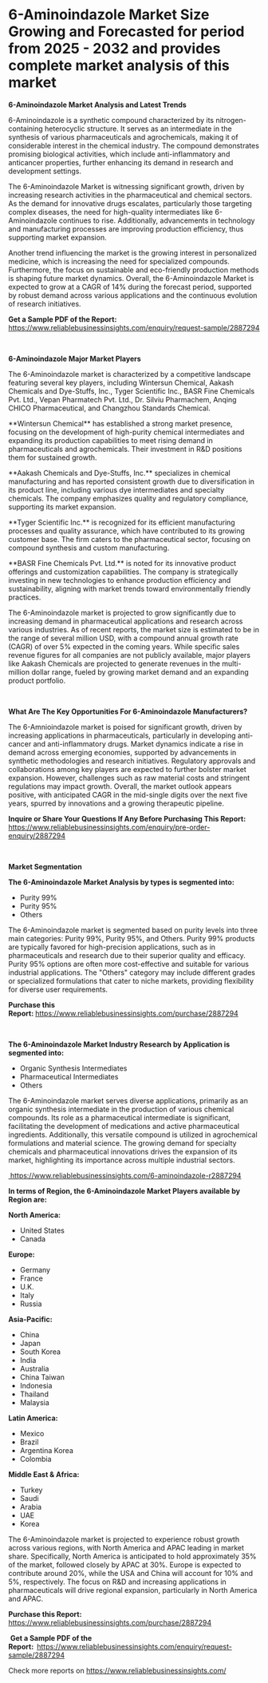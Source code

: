 <p><h1>6-Aminoindazole Market Size Growing and Forecasted for period from 2025 - 2032 and provides complete market analysis of this market</h1></p><p><strong>6-Aminoindazole Market Analysis and Latest Trends</strong></p>
<p><p>6-Aminoindazole is a synthetic compound characterized by its nitrogen-containing heterocyclic structure. It serves as an intermediate in the synthesis of various pharmaceuticals and agrochemicals, making it of considerable interest in the chemical industry. The compound demonstrates promising biological activities, which include anti-inflammatory and anticancer properties, further enhancing its demand in research and development settings.</p><p>The 6-Aminoindazole Market is witnessing significant growth, driven by increasing research activities in the pharmaceutical and chemical sectors. As the demand for innovative drugs escalates, particularly those targeting complex diseases, the need for high-quality intermediates like 6-Aminoindazole continues to rise. Additionally, advancements in technology and manufacturing processes are improving production efficiency, thus supporting market expansion.</p><p>Another trend influencing the market is the growing interest in personalized medicine, which is increasing the need for specialized compounds. Furthermore, the focus on sustainable and eco-friendly production methods is shaping future market dynamics. Overall, the 6-Aminoindazole Market is expected to grow at a CAGR of 14% during the forecast period, supported by robust demand across various applications and the continuous evolution of research initiatives.</p></p>
<p><strong>Get a Sample PDF of the Report:&nbsp;</strong> <a href="https://www.reliablebusinessinsights.com/enquiry/request-sample/2887294?utm_campaign=3359&utm_medium=2&utm_source=Github&utm_content=ia&utm_term=14032025&utm_id=6-aminoindazole">https://www.reliablebusinessinsights.com/enquiry/request-sample/2887294</a></p>
<p>&nbsp;</p>
<p><strong>6-Aminoindazole Major Market Players</strong></p>
<p><p>The 6-Aminoindazole market is characterized by a competitive landscape featuring several key players, including Wintersun Chemical, Aakash Chemicals and Dye-Stuffs, Inc., Tyger Scientific Inc., BASR Fine Chemicals Pvt. Ltd., Vepan Pharmatech Pvt. Ltd., Dr. Silviu Pharmachem, Anqing CHICO Pharmaceutical, and Changzhou Standards Chemical. </p><p>**Wintersun Chemical** has established a strong market presence, focusing on the development of high-purity chemical intermediates and expanding its production capabilities to meet rising demand in pharmaceuticals and agrochemicals. Their investment in R&D positions them for sustained growth.</p><p>**Aakash Chemicals and Dye-Stuffs, Inc.** specializes in chemical manufacturing and has reported consistent growth due to diversification in its product line, including various dye intermediates and specialty chemicals. The company emphasizes quality and regulatory compliance, supporting its market expansion.</p><p>**Tyger Scientific Inc.** is recognized for its efficient manufacturing processes and quality assurance, which have contributed to its growing customer base. The firm caters to the pharmaceutical sector, focusing on compound synthesis and custom manufacturing.</p><p>**BASR Fine Chemicals Pvt. Ltd.** is noted for its innovative product offerings and customization capabilities. The company is strategically investing in new technologies to enhance production efficiency and sustainability, aligning with market trends toward environmentally friendly practices.</p><p>The 6-Aminoindazole market is projected to grow significantly due to increasing demand in pharmaceutical applications and research across various industries. As of recent reports, the market size is estimated to be in the range of several million USD, with a compound annual growth rate (CAGR) of over 5% expected in the coming years. While specific sales revenue figures for all companies are not publicly available, major players like Aakash Chemicals are projected to generate revenues in the multi-million dollar range, fueled by growing market demand and an expanding product portfolio.</p></p>
<p>&nbsp;</p>
<p><strong>What Are The Key Opportunities For 6-Aminoindazole Manufacturers?</strong></p>
<p><p>The 6-Amnioindazole market is poised for significant growth, driven by increasing applications in pharmaceuticals, particularly in developing anti-cancer and anti-inflammatory drugs. Market dynamics indicate a rise in demand across emerging economies, supported by advancements in synthetic methodologies and research initiatives. Regulatory approvals and collaborations among key players are expected to further bolster market expansion. However, challenges such as raw material costs and stringent regulations may impact growth. Overall, the market outlook appears positive, with anticipated CAGR in the mid-single digits over the next five years, spurred by innovations and a growing therapeutic pipeline.</p></p>
<p><strong>Inquire or Share Your Questions If Any Before Purchasing This Report:</strong> <a href="https://www.reliablebusinessinsights.com/enquiry/pre-order-enquiry/2887294?utm_campaign=3359&utm_medium=2&utm_source=Github&utm_content=ia&utm_term=14032025&utm_id=6-aminoindazole">https://www.reliablebusinessinsights.com/enquiry/pre-order-enquiry/2887294</a></p>
<p>&nbsp;</p>
<p><strong>Market Segmentation</strong></p>
<p><strong>The 6-Aminoindazole Market Analysis by types is segmented into:</strong></p>
<p><ul><li>Purity 99%</li><li>Purity 95%</li><li>Others</li></ul></p>
<p><p>The 6-Aminoindazole market is segmented based on purity levels into three main categories: Purity 99%, Purity 95%, and Others. Purity 99% products are typically favored for high-precision applications, such as in pharmaceuticals and research due to their superior quality and efficacy. Purity 95% options are often more cost-effective and suitable for various industrial applications. The "Others" category may include different grades or specialized formulations that cater to niche markets, providing flexibility for diverse user requirements.</p></p>
<p><strong>Purchase this Report:&nbsp;</strong><a href="https://www.reliablebusinessinsights.com/purchase/2887294?utm_campaign=3359&utm_medium=2&utm_source=Github&utm_content=ia&utm_term=14032025&utm_id=6-aminoindazole">https://www.reliablebusinessinsights.com/purchase/2887294</a></p>
<p>&nbsp;</p>
<p><strong>The 6-Aminoindazole Market Industry Research by Application is segmented into:</strong></p>
<p><ul><li>Organic Synthesis Intermediates</li><li>Pharmaceutical Intermediates</li><li>Others</li></ul></p>
<p><p>The 6-Aminoindazole market serves diverse applications, primarily as an organic synthesis intermediate in the production of various chemical compounds. Its role as a pharmaceutical intermediate is significant, facilitating the development of medications and active pharmaceutical ingredients. Additionally, this versatile compound is utilized in agrochemical formulations and material science. The growing demand for specialty chemicals and pharmaceutical innovations drives the expansion of its market, highlighting its importance across multiple industrial sectors.</p></p>
<p><a href="https://www.reliablebusinessinsights.com/6-aminoindazole-r2887294?utm_campaign=3359&utm_medium=2&utm_source=Github&utm_content=ia&utm_term=14032025&utm_id=6-aminoindazole">&nbsp;https://www.reliablebusinessinsights.com/6-aminoindazole-r2887294</a></p>
<p><strong>In terms of Region, the 6-Aminoindazole Market Players available by Region are:</strong></p>
<p>
    <p> <strong> North America: </strong>
        <ul>
            <li>United States</li>
            <li>Canada</li>
        </ul>
        </p> 
    <p> <strong> Europe: </strong>
        <ul>
            <li>Germany</li>
            <li>France</li>
            <li>U.K.</li>
            <li>Italy</li>
            <li>Russia</li>
        </ul>
        </p> 
    <p> <strong> Asia-Pacific: </strong>
        <ul>
            <li>China</li>
            <li>Japan</li>
            <li>South Korea</li>
            <li>India</li>
            <li>Australia</li>
            <li>China Taiwan</li>
            <li>Indonesia</li>
            <li>Thailand</li>
            <li>Malaysia</li>
        </ul>
        </p> 
    <p> <strong> Latin America: </strong>
        <ul>
            <li>Mexico</li>
            <li>Brazil</li>
            <li>Argentina Korea</li>
            <li>Colombia</li>
        </ul>
        </p> 
    <p> <strong> Middle East & Africa: </strong>
        <ul>
            <li>Turkey</li>
            <li>Saudi</li>
            <li>Arabia</li>
            <li>UAE</li>
            <li>Korea</li>
        </ul>
    </p>
    </p>
<p><p>The 6-Aminoindazole market is projected to experience robust growth across various regions, with North America and APAC leading in market share. Specifically, North America is anticipated to hold approximately 35% of the market, followed closely by APAC at 30%. Europe is expected to contribute around 20%, while the USA and China will account for 10% and 5%, respectively. The focus on R&D and increasing applications in pharmaceuticals will drive regional expansion, particularly in North America and APAC.</p></p>
<p><strong>Purchase this Report: </strong><a href="https://www.reliablebusinessinsights.com/purchase/2887294?utm_campaign=3359&utm_medium=2&utm_source=Github&utm_content=ia&utm_term=14032025&utm_id=6-aminoindazole">https://www.reliablebusinessinsights.com/purchase/2887294</a></p>
<p>&nbsp;<strong>Get a Sample PDF of the Report:&nbsp;&nbsp;</strong><a href="https://www.reliablebusinessinsights.com/enquiry/request-sample/2887294?utm_campaign=3359&utm_medium=2&utm_source=Github&utm_content=ia&utm_term=14032025&utm_id=6-aminoindazole">https://www.reliablebusinessinsights.com/enquiry/request-sample/2887294</a></p>
<p><strong></strong></p>
<p>Check more reports on <a href="https://www.reliablebusinessinsights.com/?utm_campaign=3359&utm_medium=2&utm_source=Github&utm_content=ia&utm_term=14032025&utm_id=6-aminoindazole">https://www.reliablebusinessinsights.com/</a></p>
